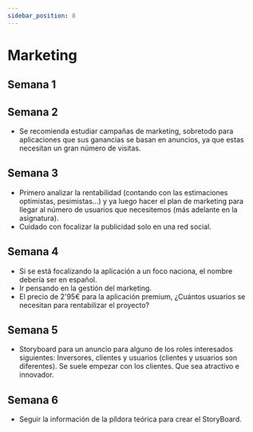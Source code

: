 ```yaml
---
sidebar_position: 8
---
```


# Marketing

## Semana 1

## Semana 2
- Se recomienda estudiar campañas de marketing, sobretodo para aplicaciones que sus ganancias se basan en anuncios, ya que estas necesitan un gran número de visitas.

## Semana 3
- Primero analizar la rentabilidad (contando con las estimaciones optimistas, pesimistas...) y ya luego hacer el plan de marketing para llegar al número de usuarios que necesitemos (más adelante en la asignatura).
- Cuidado con focalizar la publicidad solo en una red social. 

## Semana 4
- Si se está focalizando la aplicación a un foco naciona, el nombre debería ser en español.
- Ir pensando en la gestión del marketing.
- El precio de 2'95€ para la aplicación premium, ¿Cuántos usuarios se necesitan para rentabilizar el proyecto?

## Semana 5
- Storyboard para un anuncio para alguno de los roles interesados siguientes: Inversores, clientes y usuarios (clientes y usuarios son diferentes). Se suele empezar con los clientes. Que sea atractivo e innovador.

## Semana 6
- Seguir la información de la píldora teórica para crear el StoryBoard.

